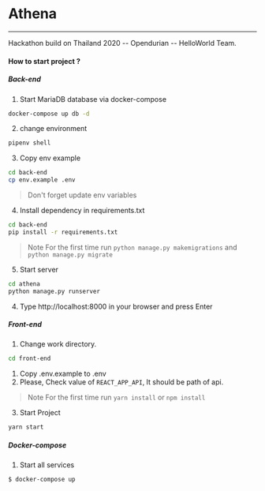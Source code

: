 # Athena
---
Hackathon build on Thailand 2020 -- Opendurian -- HelloWorld Team.

#### How to start project ?
##### Back-end

1. Start MariaDB database via docker-compose
```bash
docker-compose up db -d
```

2. change environment
```bash
pipenv shell
```
3. Copy env example
```bash
cd back-end
cp env.example .env
```
> Don't forget update env variables

4. Install dependency in requirements.txt
```bash
cd back-end
pip install -r requirements.txt
```

> Note
  For the first time run `python manage.py makemigrations` and `python manage.py migrate`

5. Start server
```bash
cd athena
python manage.py runserver
```

4. Type http://localhost:8000 in your browser and press Enter

##### Front-end

1. Change work directory.
```bash
cd front-end
```

1. Copy .env.example to .env
2. Please, Check value of `REACT_APP_API`, It should be path of api.

> Note
  For the first time run `yarn install` or `npm install`

3. Start Project
```bash
yarn start
```

##### Docker-compose
1. Start all services
```bash
$ docker-compose up
```
